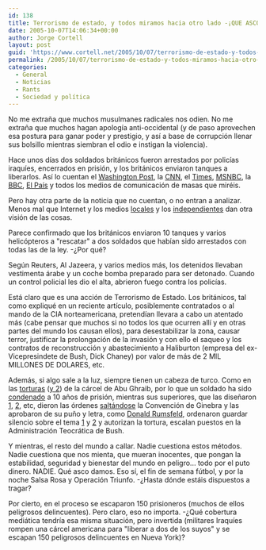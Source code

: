 ```yaml
---
id: 138
title: Terrorismo de estado, y todos miramos hacia otro lado -¡QUE ASCO!
date: 2005-10-07T14:06:34+00:00
author: Jorge Cortell
layout: post
guid: 'https://www.cortell.net/2005/10/07/terrorismo-de-estado-y-todos-miramos-hacia-otro-lado-%c2%a1que-asco/'
permalink: /2005/10/07/terrorismo-de-estado-y-todos-miramos-hacia-otro-lado-que-asco/
categories:
  - General
  - Noticias
  - Rants
  - Sociedad y polí­tica
---
```

No me extraña que muchos musulmanes radicales nos odien. No me extraña que muchos hagan apologí­a anti-occidental (y de paso aprovechen esa postura para ganar poder y prestigio, y así­ a base de corrupción llenar sus bolsillo mientras siembran el odio e instigan la violencia).

Hace unos dí­as dos soldados británicos fueron arrestados por policí­as iraquí­es, encerrados en prisión, y los británicos enviaron tanques a liberarlos. Así­ lo cuentan el [Washington Post](https://www.washingtonpost.com/wp-dyn/content/article/2005/09/19/AR2005091900572.html), la [CNN](https://edition.cnn.com/2005/WORLD/meast/09/24/iraq.basra.ap/), el [Times](https://www.timesonline.co.uk/article/0,,7374-1788054,00.html), [MSNBC](https://www.msnbc.msn.com/id/9400104/), la [BBC](https://news.bbc.co.uk/2/hi/middle_east/4262336.stm), [El Paí­s](https://www.elpais.es/articulo/elpepiint/20050920elpepiint_23/Tes/El%20Ej%E9rcito%20brit%E1nico%20libera%20a%20dos%20compatriotas%20de%20una%20c%E1rcel%20en%20Irak) y todos los medios de comunicación de masas que miréis.

Pero hay otra parte de la noticia que no cuentan, o no entran a analizar. Menos mal que Internet y los medios [locales](https://english.aljazeera.net/NR/exeres/9E60DCBA-3470-4FF5-AA15-8000CCF163E9.htm) y los [independientes](https://www.globalresearch.ca/index.php?context=viewArticle&code=20050920&articleId=972) dan otra visión de las cosas.

Parece confirmado que los británicos enviaron 10 tanques y varios helicópteros a "rescatar" a dos soldados que habí­an sido arrestados con todas las de la ley. -¿Por qué?

Según Reuters, Al Jazeera, y varios medios más, los detenidos llevaban vestimenta árabe y un coche bomba preparado para ser detonado. Cuando un control policial les dio el alta, abrieron fuego contra los policí­as.

Está claro que es una acción de Terrorismo de Estado. Los británicos, tal como expliqué en un reciente artí­culo, posiblemente contratados o al mando de la CIA norteamericana, pretendí­an llevara a cabo un atentado más (cabe pensar que muchos si no todos los que ocurren allí­ y en otras partes del mundo los causan ellos), para desestabilizar la zona, causar terror, justificar la prolongación de la invasión y con ello el saqueo y los contratos de reconstrucción y abastecimiento a Haliburton (empresa del ex-Vicepresindete de Bush, Dick Chaney) por valor de más de 2 MIL MILLONES DE DOLARES, etc.

Además, si algo sale a la luz, siempre tienen un cabeza de turco. Como en las [torturas](https://www.thesmokinggun.com/graphics/art3/0510042icrc1.gif) ([y 2](https://www.thesmokinggun.com/graphics/art3/0510042icrc2.gif)) de la cárcel de Abu Ghraib, por lo que un soldado ha sido [condenado](https://www.elpais.es/articulo/elpporint/20050115elpepuint_4/Tes/Condenado%20a%2010%20a%F1os%20de%20c%E1rcel%20el%20soldado%20acusado%20de%20abusos%20en%20Abu%20Ghraib) a 10 años de prisión, mientras sus superiores, que las diseñaron [1](https://www.thesmokinggun.com/graphics/art3/0623041doj1.gif), [2](https://www.thesmokinggun.com/graphics/art3/0623041doj2.gif), etc, dieron las órdenes [saltándose](https://www.thesmokinggun.com/graphics/art3/0623041doj6.gif) la Convención de Ginebra y las aprobaron de su puño y letra, como [Donald Rumsfeld](https://www.thesmokinggun.com/graphics/art3/0623041doj4.gif), ordenaron guardar silencio sobre el tema [1](https://www.thesmokinggun.com/graphics/art3/1207042torture1.gif) y [2](https://www.thesmokinggun.com/graphics/art3/1207042torture2.gif) y autorizan la tortura, escalan puestos en la Administración Teocrática de Bush.

Y mientras, el resto del mundo a callar. Nadie cuestiona estos métodos. Nadie cuestiona que nos mienta, que mueran inocentes, que pongan la estabilidad, seguridad y bienestar del mundo en peligro... todo por el puto dinero. NADIE. Qué asco damos. Eso sí­, el fin de semana fútbol, y por la noche Salsa Rosa y Operación Triunfo. -¿Hasta dónde estáis dispuestos a tragar?

Por cierto, en el proceso se escaparon 150 prisioneros (muchos de ellos peligrosos delincuentes). Pero claro, eso no importa. -¿Qué cobertura mediática tendrí­a esa misma situación, pero invertida (militares Iraquí­es rompen una cárcel americana para "liberar a dos de los suyos" y se escapan 150 peligrosos delincuentes en Nueva York)?